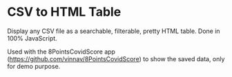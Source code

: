 # CSV to HTML Table

Display any CSV file as a searchable, filterable, pretty HTML table. Done in 100% JavaScript.

Used with the 8PointsCovidScore app (https://github.com/vinnav/8PointsCovidScore) to show the saved data, only for demo purpose.
